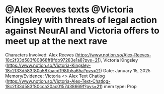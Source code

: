 # @Alex Reeves texts @Victoria Kingsley with threats of legal action against NeurAI and Victoria offers to meet up at the next rave

Characters Involved: Alex Reeves (https://www.notion.so/Alex-Reeves-18c2f33d583f80868ff8fdb97283e1a8?pvs=21), Victoria Kingsley (https://www.notion.so/Victoria-Kingsley-18c2f33d583f80a587aacd198fb5a65a?pvs=21)
Date: January 15, 2025
Memory/Evidence: Victoria <> Alex Text Chatlog (https://www.notion.so/Victoria-Alex-Text-Chatlog-18c2f33d583f80cca20ac0157d38669f?pvs=21)
mem type: Prop